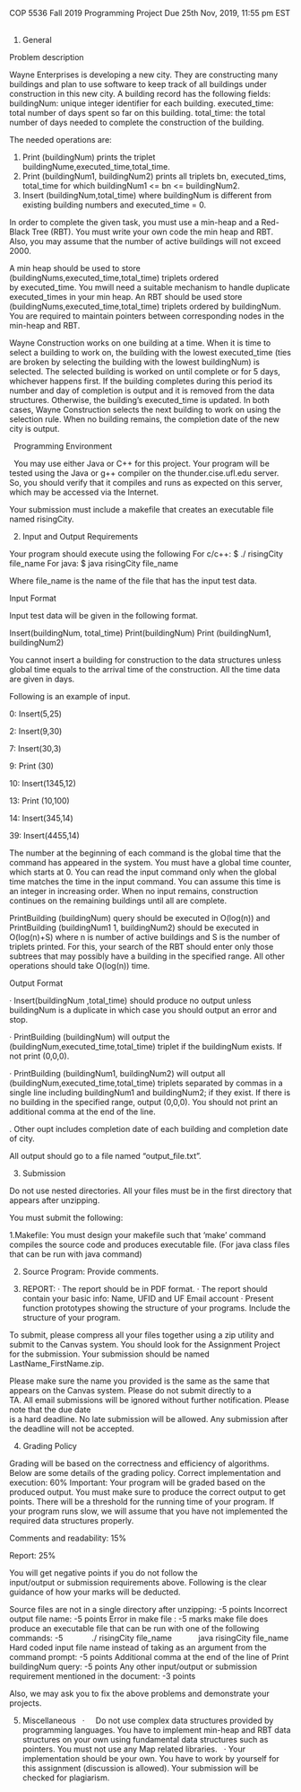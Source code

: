COP 5536 Fall 2019
Programming Project
Due 25th Nov, 2019, 11:55 pm EST
 
 
1. General
 
 
Problem description
 
 
Wayne Enterprises is developing a new city. They are constructing many buildings and plan to use software to keep track of all buildings under construction in this new city. A building record has the following fields:
buildingNum: unique integer identifier for each building.
executed_time: total number of days spent so far on this building.
total_time: the total number of days needed to complete the construction of the building.
 
 
The needed operations are:
1. Print (buildingNum) prints the triplet buildingNume,executed_time,total_time.
2. Print (buildingNum1, buildingNum2) prints all triplets bn, executed_tims, total_time for which buildingNum1 <= bn <= buildingNum2.
3. Insert (buildingNum,total_time) where buildingNum is different from existing building numbers and executed_time = 0.
 
 
In order to complete the given task, you must use a min-heap and a Red-Black Tree (RBT). You must write your own code the min heap and RBT. Also, you may assume that the number of active buildings will not exceed 2000.
 
 
A min heap should be used to store (buildingNums,executed_time,total_time) triplets ordered by executed_time. You mwill need a suitable mechanism to handle duplicate executed_times in your min heap. An RBT should be used store (buildingNums,executed_time,total_time) triplets ordered by buildingNum. You are required to maintain pointers between corresponding nodes in the min-heap and RBT.
 
 

Wayne Construction works on one building at a time. When it is time to select a building to work on, the building with the lowest executed_time (ties are broken by selecting the building with the lowest buildingNum) is selected. The selected building is worked on until complete or for 5 days, whichever happens first. If the building completes during this period its number and day of completion is output and it is removed from the data structures. Otherwise, the building’s executed_time is updated. In both cases, Wayne Construction selects the next building to work on using the selection rule. When no building remains, the completion date of the new city is output.
 
 
 
 

 
Programming Environment

 
You may use either Java or C++ for this project. Your program will be tested using the Java or g++ compiler on the thunder.cise.ufl.edu server. So, you should verify that it compiles and runs as expected on this server, which may be accessed via the Internet.
 
 
Your submission must include a makefile that creates an executable file named risingCity.
 
 
2. Input and Output Requirements
 
 
Your program should execute using the following
For c/c++:
$ ./ risingCity file_name
For java:
$ java risingCity file_name
 
 
Where file_name is the name of the file that has the input test data.
 
 
Input Format


Input test data will be given in the following format.


Insert(buildingNum, total_time)
Print(buildingNum)
Print (buildingNum1, buildingNum2)


You cannot insert a building for construction to the data structures unless global time equals to the arrival time of the construction. All the time data are given in days.


Following is an example of input.


0: Insert(5,25)

2: Insert(9,30)

7: Insert(30,3)

9: Print (30)

10: Insert(1345,12)

13: Print (10,100)

14: Insert(345,14)

39: Insert(4455,14)


The number at the beginning of each command is the global time that the command has appeared in the system. You must have a global time counter, which starts at 0. You can read the input command only when the global time matches the time in the input command. You can assume this time is an integer in increasing order. When no input remains, construction continues on the remaining buildings until all are complete.


PrintBuilding (buildingNum) query should be executed in O(log(n)) and PrintBuilding (buildingNum1 1, buildingNum2) should be executed in O(log(n)+S) where n is number of active buildings and S is the number of triplets printed. For this, your search of the RBT should enter only those subtrees that may possibly have a building in the specified range. All other operations should take O(log(n)) time.


Output Format


· Insert(buildingNum ,total_time) should produce no output unless buildingNum is a duplicate in which case you should output an error and stop.


· PrintBuilding (buildingNum) will output the (buildingNum,executed_time,total_time) triplet if the buildingNum exists. If not print (0,0,0).


· PrintBuilding (buildingNum1, buildingNum2) will output all (buildingNum,executed_time,total_time) triplets separated by commas in a single line including buildingNum1 and buildingNum2; if they exist. If there is no building in the specified range, output (0,0,0). You should not print an additional comma at the end of the line.


. Other oupt includes completion date of each building and completion date of city.


All output should go to a file named “output_file.txt”.


3. Submission


Do not use nested directories. All your files must be in the first directory that appears after unzipping.


You must submit the following:


1.Makefile: You must design your makefile such that ‘make’ command compiles the source code and produces executable file. (For java class files that can be run with java command)
 

2. Source Program: Provide comments.
 

3. REPORT:
· The report should be in PDF format.
· The report should contain your basic info: Name, UFID and UF Email account
· Present function prototypes showing the structure of your programs. Include the structure of your program.
 

To submit, please compress all your files together using a zip utility and submit to the Canvas system. You should look for the Assignment Project for the submission.
Your submission should be named LastName_FirstName.zip.
 

Please make sure the name you provided is the same as the same that appears on the Canvas system. Please do not submit directly to a TA. All email submissions will be ignored without further notification. Please note that the due date is a hard deadline. No late submission will be allowed. Any submission after the deadline will not be accepted.
 
 
 


 
4. Grading Policy


Grading will be based on the correctness and efficiency of algorithms. Below are some details of the grading policy.
Correct implementation and execution: 60%
Important: Your program will be graded based on the produced output. You must make sure to produce the correct output to get points. There will be a threshold for the running time of your program. If your program runs slow, we will assume that you have not implemented the required data structures properly.


Comments and readability: 15%

Report: 25%


You will get negative points if you do not follow the input/output or submission requirements above. Following is the clear guidance of how your marks will be deducted.


Source files are not in a single directory after unzipping: -5 points
Incorrect output file name: -5 points
Error in make file : -5 marks
make file does produce an executable file that can be run with one of the following commands: -5 
           ./ risingCity file_name
           java risingCity file_name
Hard coded input file name instead of taking as an argument from the command prompt: -5 points
Additional comma at the end of the line of Print buildingNum query: -5 points
Any other input/output or submission requirement mentioned in the document: -3 points


Also, we may ask you to fix the above problems and demonstrate your projects.
 
 

5. Miscellaneous
 
·     Do not use complex data structures provided by programming languages. You have to implement min-heap and RBT data structures on your own using fundamental data structures such as pointers. You must not use any Map related libraries.
 
· Your implementation should be your own. You have to work by yourself for this assignment (discussion is allowed). Your submission will be checked for plagiarism.

